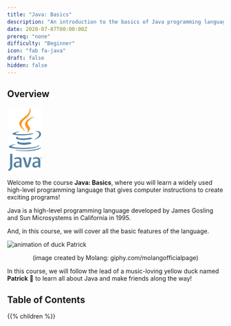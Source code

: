 ```yaml
---
title: "Java: Basics"
description: "An introduction to the basics of Java programming language."
date: 2020-07-07T00:00:00Z
prereq: "none"
difficulty: "Beginner"
icon: "fab fa-java"
draft: false
hidden: false
---
```


## Overview

<img src="images/logo.png" height="150"/> 

Welcome to the course <b>Java: Basics</b>, where you will learn a widely used high-level programming language that gives computer instructions to create exciting programs!

Java is a high-level programming language developed by James Gosling and Sun Microsystems in California in 1995. 

And, in this course, we will cover all the basic features of the language.

![animation of duck Patrick](https://media.giphy.com/media/l49JKwmJLChtS6d44/giphy.gif) 

<p style="text-align: center;">(image created by Molang: giphy.com/molangofficialpage)</p>

In this course, we will follow the lead of a music-loving yellow duck named <b>Patrick</b> 🐥 to learn all about Java and make friends along the way!

## Table of Contents

{{% children %}}

